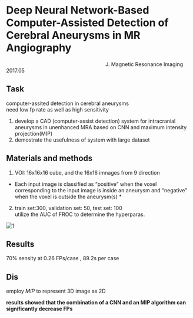 # Deep Neural Network-Based Computer-Assisted Detection of Cerebral Aneurysms in MR Angiography
&emsp;&emsp;&emsp;&emsp;&emsp;&emsp;&emsp;&emsp;&emsp;&emsp;&emsp;&emsp;&emsp;&emsp;&emsp;&emsp;&emsp;&emsp;&emsp; J. Magnetic Resonance Imaging 2017.05
## Task
computer-assited detection in cerebral aneurysms  
need low fp rate as well as high sensitivity
1. develop a CAD (computer-assist detection) system for intracranial aneurysms in unenhanced MRA based on CNN and maximum intensity projection(MIP)
2. demostrate the usefulness of system with large dataset

## Materials and methods
1. VOI: 16x16x16 cube, and the 16x16 imnages from 9 direction  
* Each input image is classified as “positive” when the voxel corresponding to the input image is inside an aneurysm and “negative” when the voxel is outside the aneurysm(s) *

2. train set:300, validation set: 50, test set: 100  
utilize the AUC of FROC to determine the hyperparas.

![1](https://github.com/lionzhu6336/Blogs/raw/master/DLpapers/2-1.PNG)

## Results
70% sensity at 0.26 FPs/case , 89.2s per case

## Dis
employ *MIP* to  represent 3D image as 2D

**results showed that the combination of a CNN and an MIP algorithm can significantly decrease FPs**